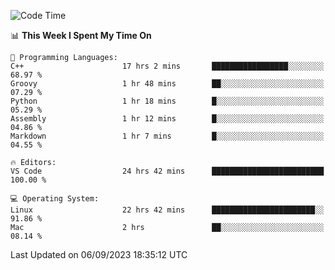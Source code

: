 
<!--START_SECTION:waka-->
![Code Time](http://img.shields.io/badge/Code%20Time-1%2C071%20hrs%2050%20mins-blue)

📊 **This Week I Spent My Time On** 

```text
💬 Programming Languages: 
C++                      17 hrs 2 mins       █████████████████░░░░░░░░   68.97 % 
Groovy                   1 hr 48 mins        ██░░░░░░░░░░░░░░░░░░░░░░░   07.29 % 
Python                   1 hr 18 mins        █░░░░░░░░░░░░░░░░░░░░░░░░   05.29 % 
Assembly                 1 hr 12 mins        █░░░░░░░░░░░░░░░░░░░░░░░░   04.86 % 
Markdown                 1 hr 7 mins         █░░░░░░░░░░░░░░░░░░░░░░░░   04.55 % 

🔥 Editors: 
VS Code                  24 hrs 42 mins      █████████████████████████   100.00 % 

💻 Operating System: 
Linux                    22 hrs 42 mins      ███████████████████████░░   91.86 % 
Mac                      2 hrs               ██░░░░░░░░░░░░░░░░░░░░░░░   08.14 % 
```


 Last Updated on 06/09/2023 18:35:12 UTC
<!--END_SECTION:waka-->


